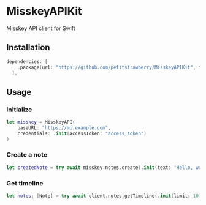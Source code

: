# MisskeyAPIKit

Misskey API client for Swift

## Installation

```swift
dependencies: [
    .package(url: "https://github.com/petitstrawberry/MisskeyAPIKit", from: "0.1.0")
  ],
```

## Usage

### Initialize

```swift
let misskey = MisskeyAPI(
    baseURL: "https://mi.example.com",
    credentials: .init(accessToken: "access_token")
)
```

### Create a note

```swift
let createdNote = try await misskey.notes.create(.init(text: "Hello, world!"))
```

### Get timeline

```swift
let notes: [Note] = try await client.notes.getTimeline(.init(limit: 10))
```

